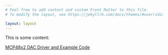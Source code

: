 ```yaml
---
# Feel free to add content and custom Front Matter to this file.
# To modify the layout, see https://jekyllrb.com/docs/themes/#overriding-theme-defaults

layout: layout
---
```


This is some content:

[MCP48x2 DAC Driver and Example Code][MCP48x2_URL]



[MCP48x2_URL]: https://jason-duffy.github.io/C-Programming-Resources-for-AVR-MCU-s/html/